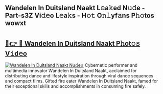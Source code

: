 ## Wandelen In Duitsland Naakt L𝚎a𝚔ed N𝚞𝚍e - Part-s3Z Vi𝚍𝚎o L𝚎a𝚔s - H𝚘𝚝 O𝚗𝚕yf𝚊ns P𝚑𝚘tos wowxt

# <h2><a href="http://kf50j9.oniu.top/?m=Wandelen+In+Duitsland+Naakt">🔗👉 🔴 Wandelen In Duitsland Naakt P𝚑ot𝚘𝚜 V𝚒d𝚎o</a></h2>

[![Wandelen In Duitsland Naakt Nu𝚍e𝚜](https://i.imgur.com/0qMVB7G.gif)](http://kf50j9.oniu.top/?m=Wandelen+In+Duitsland+Naakt)
Cybernetic performer and multimedia innovator Wandelen In Duitsland Naakt, acclaimed for distributing dance and lifestyle inspiration through viral dance sequences and compact films. Gifted fire eater Wandelen In Duitsland Naakt, famed for their exceptional skills and accomplishments in consuming fire safely.  
